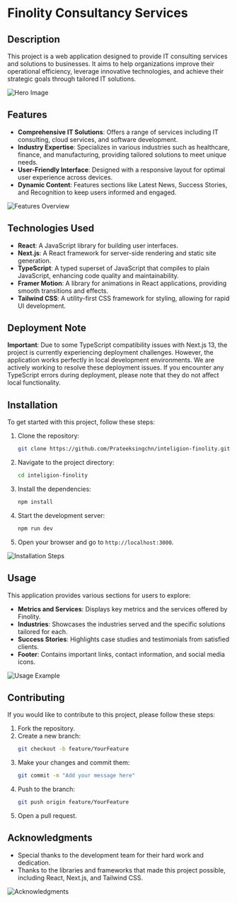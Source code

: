 # Finolity Consultancy Services

## Description
This project is a web application designed to provide IT consulting services and solutions to businesses. It aims to help organizations improve their operational efficiency, leverage innovative technologies, and achieve their strategic goals through tailored IT solutions.

![Hero Image](/readmeas%20hero)

## Features
- **Comprehensive IT Solutions**: Offers a range of services including IT consulting, cloud services, and software development.
- **Industry Expertise**: Specializes in various industries such as healthcare, finance, and manufacturing, providing tailored solutions to meet unique needs.
- **User-Friendly Interface**: Designed with a responsive layout for optimal user experience across devices.
- **Dynamic Content**: Features sections like Latest News, Success Stories, and Recognition to keep users informed and engaged.

![Features Overview](/features-image.png)

## Technologies Used
- **React**: A JavaScript library for building user interfaces.
- **Next.js**: A React framework for server-side rendering and static site generation.
- **TypeScript**: A typed superset of JavaScript that compiles to plain JavaScript, enhancing code quality and maintainability.
- **Framer Motion**: A library for animations in React applications, providing smooth transitions and effects.
- **Tailwind CSS**: A utility-first CSS framework for styling, allowing for rapid UI development.

## Deployment Note
**Important**: Due to some TypeScript compatibility issues with Next.js 13, the project is currently experiencing deployment challenges. However, the application works perfectly in local development environments. We are actively working to resolve these deployment issues. If you encounter any TypeScript errors during deployment, please note that they do not affect local functionality.

## Installation
To get started with this project, follow these steps:

1. Clone the repository:
   ```bash
   git clone https://github.com/Prateeksingchn/inteligion-finolity.git
   ```

2. Navigate to the project directory:
   ```bash
   cd inteligion-finolity
   ```

3. Install the dependencies:
   ```bash
   npm install
   ```

4. Start the development server:
   ```bash
   npm run dev
   ```

5. Open your browser and go to `http://localhost:3000`.

![Installation Steps](/installation-image.png)

## Usage
This application provides various sections for users to explore:
- **Metrics and Services**: Displays key metrics and the services offered by Finolity.
- **Industries**: Showcases the industries served and the specific solutions tailored for each.
- **Success Stories**: Highlights case studies and testimonials from satisfied clients.
- **Footer**: Contains important links, contact information, and social media icons.

![Usage Example](/usage-image.png)

## Contributing
If you would like to contribute to this project, please follow these steps:

1. Fork the repository.
2. Create a new branch:
   ```bash
   git checkout -b feature/YourFeature
   ```
3. Make your changes and commit them:
   ```bash
   git commit -m "Add your message here"
   ```
4. Push to the branch:
   ```bash
   git push origin feature/YourFeature
   ```
5. Open a pull request.

## Acknowledgments
- Special thanks to the development team for their hard work and dedication.
- Thanks to the libraries and frameworks that made this project possible, including React, Next.js, and Tailwind CSS.

![Acknowledgments](/acknowledgments-image.png)
